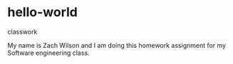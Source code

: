 # hello-world
classwork

My name is Zach Wilson and I am doing this homework assignment for my Software engineering class.
